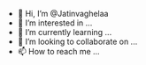 - 👋 Hi, I’m @Jatinvaghelaa
- 👀 I’m interested in ...
- 🌱 I’m currently learning ...
- 💞️ I’m looking to collaborate on ...
- 📫 How to reach me ...

<!---
Jatinvaghelaa/Jatinvaghelaa is a ✨ special ✨ repository because its `README.md` (this file) appears on your GitHub profile.
You can click the Preview link to take a look at your changes.
--->
